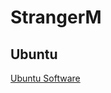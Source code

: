 StrangerM
=========

Ubuntu
------
[Ubuntu Software](https://github.com/xhmao/StrangerM/blob/master/doc/note/ubuntu/ubuntu-software.md)
